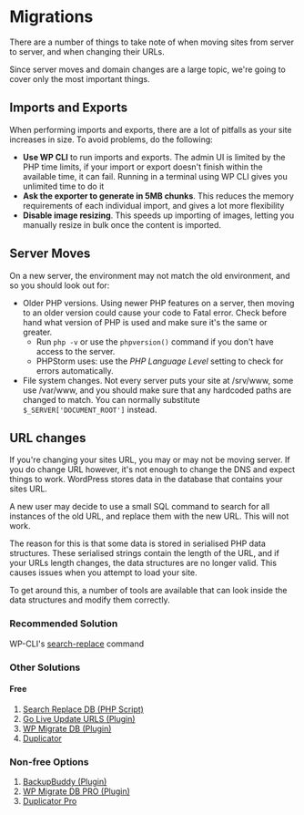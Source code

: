 # Migrations

There are a number of things to take note of when moving sites from server to server, and when changing their URLs.

Since server moves and domain changes are a large topic, we're going to cover only the most important things.

## Imports and Exports

When performing imports and exports, there are a lot of pitfalls as your site increases in size. To avoid problems, do the following:

 - **Use WP CLI** to run imports and exports. The admin UI is limited by the PHP time limits, if your import or export doesn't finish within the available time, it can fail. Running in a terminal using WP CLI gives you unlimited time to do it 
 - **Ask the exporter to generate in 5MB chunks**. This reduces the memory requirements of each individual import, and gives a lot more flexibility
 - **Disable image resizing**. This speeds up importing of images, letting you manually resize in bulk once the content is imported.

## Server Moves

On a new server, the environment may not match the old environment, and so you should look out for:

- Older PHP versions. Using newer PHP features on a server, then moving to an older version could cause your code to Fatal error. Check before hand what version of PHP is used and make sure it's the same or greater.
    - Run `php -v` or use the `phpversion()` command if you don't have access to the server.
    - PHPStorm uses: use the *PHP Language Level* setting to check for errors automatically.
- File system changes. Not every server puts your site at /srv/www, some use /var/www, and you should make sure that any hardcoded paths are changed to match. You can normally substitute `$_SERVER['DOCUMENT_ROOT']` instead.

## URL changes

If you're changing your sites URL, you may or may not be moving server. If you do change URL however, it's not enough to change the DNS and expect things to work. WordPress stores data in the database that contains your sites URL.

A new user may decide to use a small SQL command to search for all instances of the old URL, and replace them with the new URL. This will not work.

The reason for this is that some data is stored in serialised PHP data structures. These serialised strings contain the length of the URL, and if your URLs length changes, the data structures are no longer valid. This causes issues when you attempt to load your site.

To get around this, a number of tools are available that can look inside the data structures and modify them correctly. 

### Recommended Solution

WP-CLI's [search-replace](http://wp-cli.org/commands/search-replace/) command

### Other Solutions

#### Free

1. [Search Replace DB (PHP Script)](https://interconnectit.com/products/search-and-replace-for-wordpress-databases/)
2. [Go Live Update URLS (Plugin)](https://wordpress.org/plugins/go-live-update-urls/)
3. [WP Migrate DB (Plugin)](https://wordpress.org/plugins/wp-migrate-db/)
4. [Duplicator](https://wordpress.org/plugins/duplicator/)

### Non-free Options

1. [BackupBuddy (Plugin)](https://ithemes.com/purchase/backupbuddy/)
2. [WP Migrate DB PRO (Plugin)](https://deliciousbrains.com/wp-migrate-db-pro/)
3. [Duplicator Pro](http://snapcreek.com/duplicator/)
